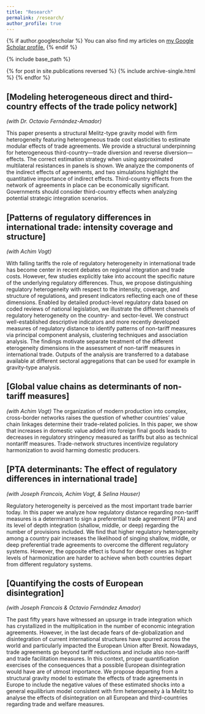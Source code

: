 ```yaml
---
title: "Research"
permalink: /research/
author_profile: true
---
```


{% if author.googlescholar %}
  You can also find my articles on <u><a href="{{author.googlescholar}}">my Google Scholar profile</a>.</u>
{% endif %}

{% include base_path %}

{% for post in site.publications reversed %}
  {% include archive-single.html %}
{% endfor %}

## [Modeling heterogeneous direct and third-country effects of the trade policy network]
*(with Dr. Octavio Fernández-Amador)* 

This paper presents a structural Melitz-type gravity model with firm heterogeneity featuring heterogeneous trade cost elasticities to estimate modular 
effects of trade agreements. We provide a structural underpinning for heterogeneous third-country—trade diversion and reverse diversion—effects.
The correct estimation strategy when using approximated multilateral resistances in panels is shown. We analyze the components of the indirect effects of agreements,
and two simulations highlight the quantitative importance of indirect effects. Third-country effects from the network of agreements in place can be economically
significant. Governments should consider third-country effects when analyzing potential strategic integration scenarios.

## [Patterns of regulatory differences in international trade: intensity coverage and structure]
*(with Achim Vogt)* 

With falling tariffs the role of regulatory heterogeneity in international trade has become center in recent debates on regional integration and trade costs.
However, few studies explicitly take into account the specific nature of the underlying regulatory differences. Thus, we propose distinguishing regulatory 
heterogeneity with respect to the intensity, coverage, and structure of regulations, and present indicators reflecting each one of these dimensions.
Enabled by detailed product-level regulatory data based on coded reviews of national legislation, we illustrate the different channels of regulatory heterogeneity
on the country- and sector-level. We construct well-established descriptive indicators and more recently developed measures of regulatory distance to identify patterns of non-tariff measures via principal component analysis, clustering techniques and association analysis. The findings motivate separate treatment of the different eterogeneity dimensions in  the assessment of non-tariff measures in international trade. Outputs of the analysis are transferred to a database available at different sectoral aggregations that can be used for example in gravity-type analysis.

## [Global value chains as determinants of non-tariff measures]
*(with Achim Vogt)*
The organization of modern production into complex, cross-border networks raises the question of whether countries’ value chain linkages determine their trade-related
policies. In this paper, we show that increases in domestic value added into foreign final goods leads to decreases in regulatory stringency measured as tariffs but
also as technical nontariff measures. Trade-network structures incentivize regulatory harmonization to avoid harming domestic producers.

## [PTA determinants: The effect of regulatory differences in international trade]
*(with Joseph Francois, Achim Vogt, & Selina Hauser)*

Regulatory heterogeneity is perceived as the most important trade barrier today. In this paper we analyze how regulatory distance regarding non-tariff measures is a
determinant to sign a preferential trade agreement (PTA) and its level of depth integration (shallow, middle, or deep) regarding the number of provisions included. 
We find that higher regulatory heterogeneity among a country pair increases the likelihood of singing shallow, middle, or deep preferential trade agreements to
overcome the different regulatory systems. However, the opposite effect is found for deeper ones as higher levels of harmonization are harder to achieve when both
countries depart from different regulatory systems.

## [Quantifying the costs of European disintegration]
*(with Joseph Francois & Octavio Fernández Amador)* 

The past fifty years have witnessed an upsurge in trade integration which has crystallized in the multiplication in the number of economic integration agreements. 
However, in the last decade fears of de-globalization and disintegration of current international structures have spurred across the world and particularly impacted 
the European Union after Brexit. Nowadays, trade agreements go beyond tariff reductions and include also non-tariff and trade facilitation measures. In this context,
proper quantification exercises of the consequences that a possible European disintegration would have are of utmost importance. We propose departing from a structural
gravity model to estimate the effects of trade agreements in Europe to include the negative values of these estimated shocks into a general equilibrium model consistent
with firm heterogeneity à la Melitz to analyse the effects of disintegration on all European and third-countries regarding trade and welfare measures.
